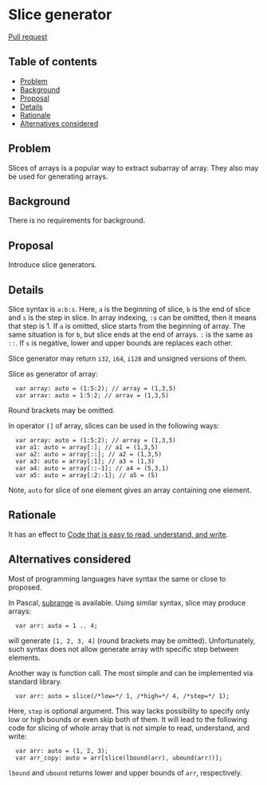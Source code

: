 # Slice generator

<!--
Part of the Carbon Language project, under the Apache License v2.0 with LLVM
Exceptions. See /LICENSE for license information.
SPDX-License-Identifier: Apache-2.0 WITH LLVM-exception
-->

[Pull request](https://github.com/carbon-language/carbon-lang/pull/1927)

<!-- toc -->

## Table of contents

-   [Problem](#problem)
-   [Background](#background)
-   [Proposal](#proposal)
-   [Details](#details)
-   [Rationale](#rationale)
-   [Alternatives considered](#alternatives-considered)

<!-- tocstop -->

## Problem

Slices of arrays is a popular way to extract subarray of array. They also may
be used for generating arrays.

## Background

There is no requirements for background.

## Proposal

Introduce slice generators.

## Details

Slice syntax is `a:b:s`. Here, `a` is the beginning of slice, `b` is the end of
slice and `s` is the step in slice. In array indexing, `:s` can be omitted, then
it means that step is 1. If `a` is omitted, slice starts from the beginning of
array. The same situation is for `b`, but slice ends at the end of arrays. `:`
is the same as `::`. If `s` is negative, lower and upper bounds are replaces
each other.

Slice generator may return `i32`, `i64`, `i128` and unsigned versions of them.

Slice as generator of array:
```carbon
  var array: auto = (1:5:2); // array = (1,3,5)
  var arrav: auto = 1:5:2; // arrav = (1,3,5)
```
Round brackets may be omitted.

In operator `[]` of array, slices can be used in the following ways:
```
  var array: auto = (1:5:2); // array = (1,3,5)
  var a1: auto = array[:]; // a1 = (1,3,5)
  var a2: auto = array[::]; // a2 = (1,3,5)
  var a3: auto = array[:1]; // a3 = (1,3)
  var a4: auto = array[::-1]; // a4 = (5,3,1)
  var a5: auto = array[:2:-1]; // a5 = (5)
```

Note, `auto` for slice of one element gives an array containing one element.

## Rationale

It has an effect to [Code that is easy to read, understand, and write](/docs/project/goals.md#code-that-is-easy-to-read-understand-and-write).

## Alternatives considered

Most of programming languages have syntax the same or close to proposed.

In Pascal, [subrange](https://wiki.freepascal.org/subrange_types) is available.
Using similar syntax, slice may produce arrays:
```carbon
  var arr: auto = 1 .. 4;
```
will generate `[1, 2, 3, 4]` (round brackets may be omitted). Unfortunately,
such syntax does not allow generate array with specific step between elements.

Another way is function call. The most simple and can be implemented via
standard library.
```carbon
  var arr: auto = slice(/*low=*/ 1, /*high=*/ 4, /*step=*/ 1);
```
Here, `step` is optional argument. This way lacks possibility to specify only
low or high bounds or even skip both of them.
It will lead to the following code for slicing of whole array that is not simple
to read, understand, and write:
```carbon
  var arr: auto = (1, 2, 3);
  var arr_copy: auto = arr[slice(lbound(arr), ubound(arr))];
```
`lbound` and `ubound` returns lower and upper bounds of `arr`, respectively.
